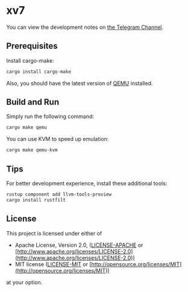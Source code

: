 # xv7

You can view the development notes on [the Telegram Channel](https://t.me/xv7notes).

## Prerequisites

Install cargo-make:

```bash
cargo install cargo-make
```

Also, you should have the latest version of [QEMU](https://www.qemu.org) installed.

## Build and Run

Simply run the following command:

```bash
cargo make qemu
```

You can use KVM to speed up emulation:

```bash
cargo make qemu-kvm
```

## Tips

For better development experience, install these additional tools:

```bash
rustup component add llvm-tools-preview
cargo install rustfilt
```

## License

This project is licensed under either of

- Apache License, Version 2.0, ([LICENSE-APACHE](LICENSE-APACHE) or
  [http://www.apache.org/licenses/LICENSE-2.0](http://www.apache.org/licenses/LICENSE-2.0))
- MIT license ([LICENSE-MIT](LICENSE-MIT) or
  [http://opensource.org/licenses/MIT](http://opensource.org/licenses/MIT))

at your option.
